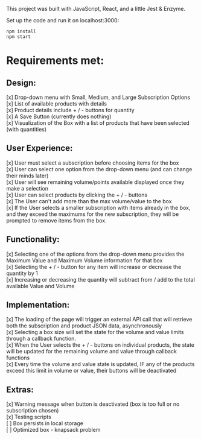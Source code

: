 This project was built with JavaScript, React, and a little Jest & Enzyme.

Set up the code and run it on localhost:3000:

`npm install` <br />
`npm start`


# Requirements met:

## Design:
[x] Drop-down menu with Small, Medium, and Large Subscription Options <br />
[x] List of available products with details <br />
[x] Product details include + / - buttons for quantity <br />
[x] A Save Button (currently does nothing) <br />
[x] Visualization of the Box with a list of products that have been selected (with quantities)

## User Experience:
[x] User must select a subscription before choosing items for the box <br />
[x] User can select one option from the drop-down menu (and can change their minds later) <br />
[x] User will see remaining volume/points available displayed once they make a selection <br />
[x] User can select products by clicking the + / - buttons <br />
[x] The User can't add more than the max volume/value to the box <br />
[x] If the User selects a smaller subscription with items already in the box, and they exceed the maximums for the new subscription, they will be prompted to remove items from the box.

## Functionality:
[x] Selecting one of the options from the drop-down menu provides the Maximum Value and Maximum Volume information for that box <br />
[x] Selecting the + / - button for any item will increase or decrease the quantity by 1 <br />
[x] Increasing or decreasing the quantity will subtract from / add to the total available Value and Volume <br />


## Implementation:
[x] The loading of the page will trigger an external API call that will retrieve both the subscription and product JSON data, asynchronously <br />
[x] Selecting a box size will set the state for the volume and value limits through a callback function. <br />
[x] When the User selects the + / - buttons on individual products, the state will be updated for the remaining volume and value through callback functions <br />
[x] Every time the volume and value state is updated, IF any of the products exceed this limit in volume or value, their buttons will be deactivated <br />

## Extras:
[x] Warning message when button is deactivated (box is too full or no subscription chosen) <br />
[x] Testing scripts <br />
[ ] Box persists in local storage <br />
[ ] Optimized box - knapsack problem <br />

